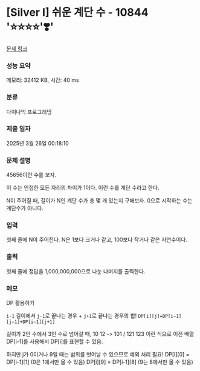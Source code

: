 # [Silver I] 쉬운 계단 수 - 10844 '⭐⭐⭐⭐'❣️'

[문제 링크](https://www.acmicpc.net/problem/10844)

### 성능 요약

메모리: 32412 KB, 시간: 40 ms

### 분류

다이나믹 프로그래밍

### 제출 일자

2025년 3월 26일 00:18:10

### 문제 설명

<p>45656이란 수를 보자.</p>

<p>이 수는 인접한 모든 자리의 차이가 1이다. 이런 수를 계단 수라고 한다.</p>

<p>N이 주어질 때, 길이가 N인 계단 수가 총 몇 개 있는지 구해보자. 0으로 시작하는 수는 계단수가 아니다.</p>

### 입력

 <p>첫째 줄에 N이 주어진다. N은 1보다 크거나 같고, 100보다 작거나 같은 자연수이다.</p>

### 출력

 <p>첫째 줄에 정답을 1,000,000,000으로 나눈 나머지를 출력한다.</p>

### 메모

DP 활용하기

`i-1` 길이에서 `j-1`로 끝나는 경우 + `j+1`로 끝나는 경우의 합!
`DP[i][j]=DP[i−1][j−1]+DP[i−1][j+1]`

길이가 2인 수에서 3인 수로 넘어갈 때,
10 12 -> 101 / 121 123
이런 식으로 이전 배열 DP[i-1]를 사용해서 DP[i]를 표현할 수 있음.

하지만 j가 0이거나 9일 때는 범위를 벗어날 수 있으므로 예외 처리 필요!
DP[i][0] = DP[i-1][1] (0은 1에서만 올 수 있음)
DP[i][9] = DP[i-1][8] (9는 8에서만 올 수 있음)
